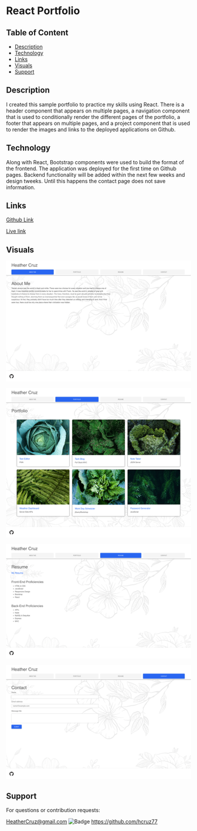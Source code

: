 # React Portfolio


## Table of Content
* [Description](#description)
* [Technology](#technology)
* [Links](#links)
* [Visuals](#visuals)
* [Support](#support)


## Description
I created this sample portfolio to practice my skills using React. There is a header component that appears on multiple pages, a navigation component that is used to conditionally render the different pages of the portfolio, a footer that appears on multiple pages, and a project component that is used to render the images and links to the deployed applications on Github.

## Technology
Along with React, Bootstrap components were used to build the format of the frontend. The application was deployed for the first time on Github pages. Backend functionality will be added within the next few weeks and design tweeks. Until this happens the contact page does not save information. 

## Links

 [Github Link](https://github.com/hcruz77/portfolio)

 [Live link](https://hcruz77.github.io/portfolio/)

## Visuals

![screenshots](./images/aboutPg.png)


![screenshots](./images/portfolioPg.png)


![screenshots](./images/resumePg.png)


![screenshots](./images/contactPg.png)

## Support
For questions or contribution requests:

HeatherCruz@gmail.com
![Badge](https://img.shields.io/badge/Github-hcruz77-4cbbb9) 
https://github.com/hcruz77







